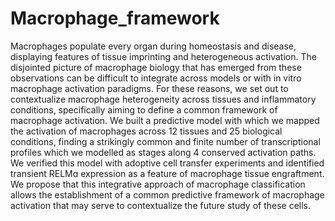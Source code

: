 # Macrophage_framework
Macrophages populate every organ during homeostasis and disease, displaying features of tissue imprinting and heterogeneous activation. The disjointed picture of macrophage biology that has emerged from these observations can be difficult to integrate across models or with in vitro macrophage activation paradigms. For these reasons, we set out to contextualize macrophage heterogeneity across tissues and inflammatory conditions, specifically aiming to define a common framework of macrophage activation. We built a predictive model with which we mapped the activation of macrophages across 12 tissues and 25 biological conditions, finding a strikingly common and finite number of transcriptional profiles which we modelled as stages along 4 conserved activation paths. We verified this model with adoptive cell transfer experiments and identified transient RELMɑ expression as a feature of macrophage tissue engraftment. We propose that this integrative approach of macrophage classification allows the establishment of a common predictive framework of macrophage activation that may serve to contextualize the future study of these cells.
